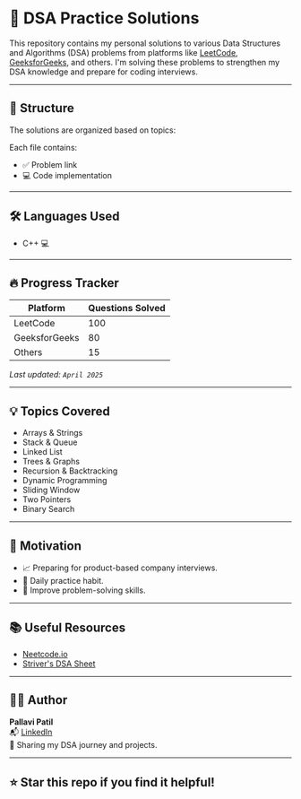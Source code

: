 # 🧠 DSA Practice Solutions

This repository contains my personal solutions to various Data Structures and Algorithms (DSA) problems from platforms like [LeetCode](https://leetcode.com/u/patilpallavi966/), [GeeksforGeeks](https://www.geeksforgeeks.org/user/patilpallavi966/), and others. I'm solving these problems to strengthen my DSA knowledge and prepare for coding interviews.

---

## 📌 Structure

The solutions are organized based on topics:

Each file contains:
- ✅ Problem link
- 💻 Code implementation

---

## 🛠️ Languages Used
- C++ 💻

---

## 🔥 Progress Tracker

| Platform     | Questions Solved |
|--------------|------------------|
| LeetCode     | 100              |
| GeeksforGeeks| 80               |
| Others       | 15               |

*Last updated: `April 2025`*

---

## 💡 Topics Covered

- Arrays & Strings
- Stack & Queue
- Linked List
- Trees & Graphs
- Recursion & Backtracking
- Dynamic Programming
- Sliding Window
- Two Pointers
- Binary Search

---

## 🙌 Motivation

- 📈 Preparing for product-based company interviews.
- 🚀 Daily practice habit.
- 🧠 Improve problem-solving skills.

---

## 📚 Useful Resources

- [Neetcode.io](https://neetcode.io/)
- [Striver's DSA Sheet](https://takeuforward.org/interviews/strivers-sde-sheet-top-coding-interview-problems/)

---

## 🧑‍💻 Author

**Pallavi Patil**  
📬 [LinkedIn](https://www.linkedin.com/in/pallavi-patil-a75212193/)  
📝 Sharing my DSA journey and projects.

---

## ⭐️ Star this repo if you find it helpful!
